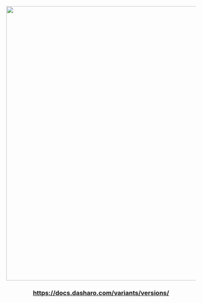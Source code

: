 <center><img src="/@fs/repo/img/dug_10/dasharo_version.png" width="730">

<br>

### https://docs.dasharo.com/variants/versions/

</center>

<!--

You can find information about what branch which supported platform lives.

-->
